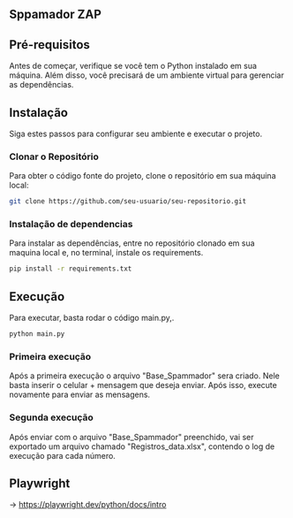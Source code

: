 ## Sppamador ZAP

## Pré-requisitos

Antes de começar, verifique se você tem o Python instalado em sua máquina. Além disso, você precisará de um ambiente virtual para gerenciar as dependências.

## Instalação

Siga estes passos para configurar seu ambiente e executar o projeto.

### Clonar o Repositório

Para obter o código fonte do projeto, clone o repositório em sua máquina local:

```bash
git clone https://github.com/seu-usuario/seu-repositorio.git
```
### Instalação de dependencias

Para instalar as dependências, entre no repositório clonado em sua maquina local e, no terminal, instale os requirements.
```bash
pip install -r requirements.txt
```

## Execução

Para executar, basta rodar o código main.py,.

```bash
python main.py
```

### Primeira execução
Após a primeira execução o arquivo "Base_Spammador" sera criado. Nele basta inserir o celular + mensagem que deseja enviar. Após isso, execute novamente para enviar as mensagens.

### Segunda execução
Após enviar com o arquivo "Base_Spammador" preenchido, vai ser exportado um arquivo chamado "Registros_data.xlsx", contendo o log de execução para cada número.

## Playwright
-> https://playwright.dev/python/docs/intro